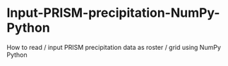 # Input-PRISM-precipitation-NumPy-Python
How to read / input PRISM precipitation data as roster / grid using NumPy Python
